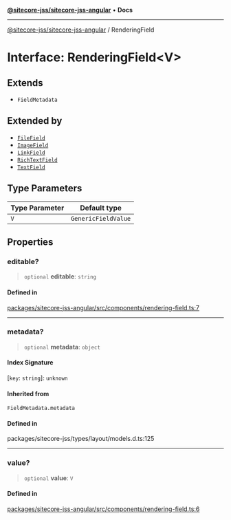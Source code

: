 [**@sitecore-jss/sitecore-jss-angular**](../README.md) • **Docs**

***

[@sitecore-jss/sitecore-jss-angular](../README.md) / RenderingField

# Interface: RenderingField\<V\>

## Extends

- `FieldMetadata`

## Extended by

- [`FileField`](FileField.md)
- [`ImageField`](ImageField.md)
- [`LinkField`](LinkField.md)
- [`RichTextField`](RichTextField.md)
- [`TextField`](TextField.md)

## Type Parameters

| Type Parameter | Default type |
| ------ | ------ |
| `V` | `GenericFieldValue` |

## Properties

### editable?

> `optional` **editable**: `string`

#### Defined in

[packages/sitecore-jss-angular/src/components/rendering-field.ts:7](https://github.com/Sitecore/jss/blob/add785323e917338873098dc44b8af984c4e7c9a/packages/sitecore-jss-angular/src/components/rendering-field.ts#L7)

***

### metadata?

> `optional` **metadata**: `object`

#### Index Signature

 \[`key`: `string`\]: `unknown`

#### Inherited from

`FieldMetadata.metadata`

#### Defined in

packages/sitecore-jss/types/layout/models.d.ts:125

***

### value?

> `optional` **value**: `V`

#### Defined in

[packages/sitecore-jss-angular/src/components/rendering-field.ts:6](https://github.com/Sitecore/jss/blob/add785323e917338873098dc44b8af984c4e7c9a/packages/sitecore-jss-angular/src/components/rendering-field.ts#L6)
